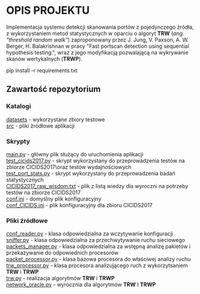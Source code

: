 # OPIS PROJEKTU

Implementacja systemu detekcji skanowania portów z pojedynczego źródła, z wykorzystaniem metod statystycznych w oparciu o algoryt  **TRW** (*ang. "threshold random walk"*)  zaproponowany przez J. Jung, V. Paxson, A. W. Berger, H. Balakrishnan w pracy "Fast portscan detection using sequential hypothesis testing.", wraz z  jego modyfikacją pozwalającą na wykrywanie skanów wertykalnych (**TRWP**).





pip install -r requirements.txt

## Zawartość repozytorium

### Katalogi
[datasets](datasets) - wykorzystane zbiory testowe\
[src](src) - pliki źródłowe aplikacji

### Skrypty
[main.py](main.py) - główny plik służący do uruchomienia aplikacji\
[test_cicids2017.py](test_cicids2017.py) - skrypt wykorzystany do przeprowadzenia testów na zbiorze CICIDS2017\oraz testów wydajnościowych\
[test_port_stats.py](test_port_stats.py) - skrypt wykorzystany do przeprowadzenia badań statystycznych\
[CICIDS2017_raw_wisdom.txt](CICIDS2017_raw_wisdom.txt) - plik z listą wiedzy dla wyroczni na potrzeby testów na zbiorze CICIDS2017\
[conf.ini](conf.ini) - domyślny plik konfiguracyjny\
[conf_CICIDS.ini](conf_CICIDS.ini) - plik konfiguracyjny dla zbioru CICIDS2017



### Pliki źródłowe



[conf_reader.py](src/conf_reader.py) - klasa odpowiedzialna za wczytywanie konfiguracji\
[sniffer.py](src/sniffer.py) - klasa odpowiedzialna za przechwytywanie ruchu sieciowego\
[packets_manager.py](src/packets_manager.py) - klasa odpowiedzialna za wstępną analizę pakietów i przekazywanie do odpowiednich procesorów\
[packet_processor.py](src/packet_processor.py) - klasa bazowa procesora do właściwej analizy ruchu\
[trw_processor.py](src/trw_processor.py) - klasa procesora analizującego ruch z wykorzytsaniem **TRW** i **TRWP**\
[trw.py](src/trw.py) - realizacja algorytmów **TRW** i **TRWP**\
[network_oracle.py](src/network_oracle.py) - wyrocznia dla algorytmów **TRW** I **TRWP**